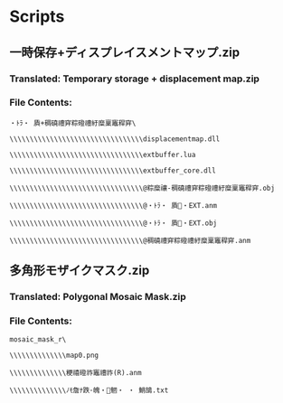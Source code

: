 # Scripts


## 一時保存+ディスプレイスメントマップ.zip 
### Translated: Temporary storage + displacement map.zip

### File Contents:

```・ﾄﾗ・ 貭+稠磽禮穽粽磴禮紆糜稟竈稈穽\``` 

```\\\\\\\\\\\\\\\\\\\\\\\\\\\\\\\\\displacementmap.dll``` 

```\\\\\\\\\\\\\\\\\\\\\\\\\\\\\\\\\extbuffer.lua``` 

```\\\\\\\\\\\\\\\\\\\\\\\\\\\\\\\\\extbuffer_core.dll```

```\\\\\\\\\\\\\\\\\\\\\\\\\\\\\\\\\@粽糜禳-稠磽禮穽粽磴禮紆糜稟竈稈穽.obj```

```\\\\\\\\\\\\\\\\\\\\\\\\\\\\\\\\\@・ﾄﾗ・ 貭・EXT.anm```

```\\\\\\\\\\\\\\\\\\\\\\\\\\\\\\\\\@・ﾄﾗ・ 貭・EXT.obj```

```\\\\\\\\\\\\\\\\\\\\\\\\\\\\\\\\\@稠磽禮穽粽磴禮紆糜稟竈稈穽.anm```


## 多角形モザイクマスク.zip
### Translated: Polygonal Mosaic Mask.zip

### File Contents:
```mosaic_mask_r\``` 

```\\\\\\\\\\\\\\map0.png``` 

```\\\\\\\\\\\\\\粳禧磴祚竈禮祚(R).anm```

```\\\\\\\\\\\\\\ﾉﾓ詹ﾅ跌･魄・魍・ ・ 鮹鴣.txt```



